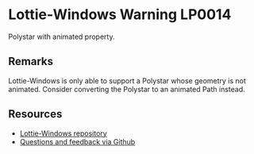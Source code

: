 ﻿
[comment]: # (name:PolystarAnimation)
[comment]: # (text:Polystar {property} animation)

# Lottie-Windows Warning LP0014

<!-- description -->
Polystar with animated property.

## Remarks

<!-- notes  -->
Lottie-Windows is only able to support a Polystar whose geometry is not animated. Consider converting the Polystar to an animated Path instead.

## Resources

* [Lottie-Windows repository](https://aka.ms/lottie)
* [Questions and feedback via Github](https://github.com/windows-toolkit/Lottie-Windows/issues)
